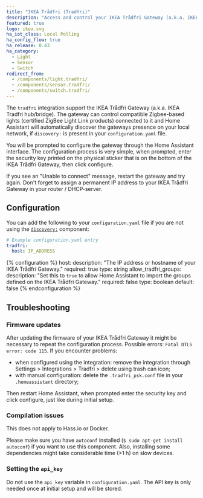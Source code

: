 ```yaml
---
title: "IKEA Trådfri (Tradfri)"
description: "Access and control your IKEA Trådfri Gateway (a.k.a. IKEA Tradfri hub/bridge) and via it its connected Zigbee-based devices."
featured: true
logo: ikea.svg
ha_iot_class: Local Polling
ha_config_flow: true
ha_release: 0.43
ha_category:
  - Light
  - Sensor
  - Switch
redirect_from:
  - /components/light.tradfri/
  - /components/sensor.tradfri/
  - /components/switch.tradfri/
---
```


The `tradfri` integration support the IKEA Trådfri Gateway (a.k.a. IKEA Tradfri hub/bridge). The gateway can control compatible Zigbee-based lights (certified ZigBee Light Link products) connected to it and Home Assistant will automatically discover the gateways presence on your local network, if `discovery:` is present in your `configuration.yaml` file.

You will be prompted to configure the gateway through the Home Assistant interface. The configuration process is very simple, when prompted, enter the security key printed on the physical sticker that is on the bottom of the IKEA Trådfri Gateway, then click configure.

<div class='note'>
If you see an "Unable to connect" message, restart the gateway and try again. Don't forget to assign a permanent IP address to your IKEA Trådfri Gateway in your router / DHCP-server.
</div>

## Configuration

You can add the following to your `configuration.yaml` file if you are not using the [`discovery:`](/components/discovery/) component:

```yaml
# Example configuration.yaml entry
tradfri:
  host: IP_ADDRESS
```

{% configuration %}
host:
  description: "The IP address or hostname of your IKEA Trådfri Gateway."
  required: true
  type: string
allow_tradfri_groups:
  description: "Set this to `true` to allow Home Assistant to import the groups defined on the IKEA Trådfri Gateway."
  required: false
  type: boolean
  default: false
{% endconfiguration %}

## Troubleshooting

### Firmware updates

After updating the firmware of your IKEA Trådfri Gateway it might be necessary to repeat the configuration process. Possible errors: `Fatal DTLS error: code 115`. If you encounter problems:
- when configured using the integration: remove the integration through Settings > Integrations > Tradfri > delete using trash can icon;
- with manual configuration: delete the `.tradfri_psk.conf` file in your `.homeassistant` directory;

Then restart Home Assistant, when prompted enter the security key and click configure, just like during initial setup.

### Compilation issues

<div class='note'>
  This does not apply to Hass.io or Docker.
</div>

Please make sure you have `autoconf` installed (`$ sudo apt-get install autoconf`) if you want to use this component. Also, installing some dependencies might take considerable time (>1 h) on slow devices.

### Setting the `api_key`

Do not use the `api_key` variable in `configuration.yaml`. The API key is only needed once at initial setup and will be stored.
